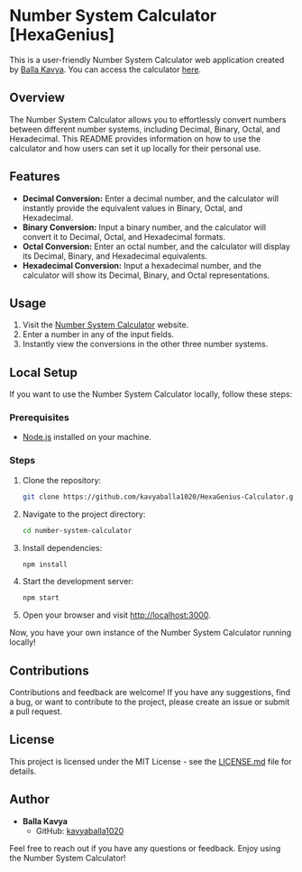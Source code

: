 # Number System Calculator [HexaGenius]

This is a user-friendly Number System Calculator web application created by [Balla Kavya](https://github.com/kavyaballa1020). You can access the calculator [here](https://hexagenius-calculator.onrender.com/).

## Overview

The Number System Calculator allows you to effortlessly convert numbers between different number systems, including Decimal, Binary, Octal, and Hexadecimal. This README provides information on how to use the calculator and how users can set it up locally for their personal use.

## Features

- **Decimal Conversion:** Enter a decimal number, and the calculator will instantly provide the equivalent values in Binary, Octal, and Hexadecimal.
- **Binary Conversion:** Input a binary number, and the calculator will convert it to Decimal, Octal, and Hexadecimal formats.
- **Octal Conversion:** Enter an octal number, and the calculator will display its Decimal, Binary, and Hexadecimal equivalents.
- **Hexadecimal Conversion:** Input a hexadecimal number, and the calculator will show its Decimal, Binary, and Octal representations.

## Usage

1. Visit the [Number System Calculator](https://hexagenius-calculator.onrender.com/) website.
2. Enter a number in any of the input fields.
3. Instantly view the conversions in the other three number systems.

## Local Setup

If you want to use the Number System Calculator locally, follow these steps:

### Prerequisites

- [Node.js](https://nodejs.org/) installed on your machine.

### Steps

1. Clone the repository:

   ```bash
   git clone https://github.com/kavyaballa1020/HexaGenius-Calculator.git
   ```

2. Navigate to the project directory:

   ```bash
   cd number-system-calculator
   ```

3. Install dependencies:

   ```bash
   npm install
   ```

4. Start the development server:

   ```bash
   npm start
   ```

5. Open your browser and visit [http://localhost:3000](http://localhost:3000).

Now, you have your own instance of the Number System Calculator running locally!

## Contributions

Contributions and feedback are welcome! If you have any suggestions, find a bug, or want to contribute to the project, please create an issue or submit a pull request.

## License

This project is licensed under the MIT License - see the [LICENSE.md](LICENSE.md) file for details.

## Author

- **Balla Kavya**
  - GitHub: [kavyaballa1020](https://github.com/kavyaballa1020)

Feel free to reach out if you have any questions or feedback. Enjoy using the Number System Calculator!
